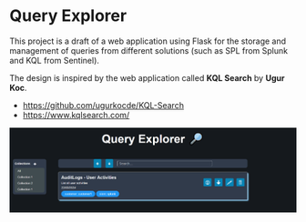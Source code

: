 # Query Explorer

This project is a draft of a web application using Flask for the storage and management of queries from different solutions (such as SPL from Splunk and KQL from Sentinel).

The design is inspired by the web application called **KQL Search** by **Ugur Koc**.

- https://github.com/ugurkocde/KQL-Search
- https://www.kqlsearch.com/

![app.png](./media/app.png)